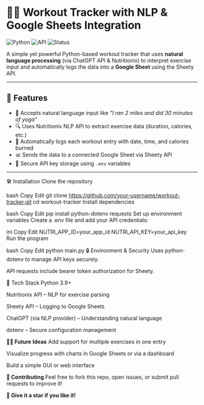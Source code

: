 # 🏋️‍♂️ Workout Tracker with NLP & Google Sheets Integration

![Python](https://img.shields.io/badge/Python-3.9+-blue.svg)
![API](https://img.shields.io/badge/API-Nutritionix%20%7C%20ChatGPT%20%7C%20Google%20Sheets-orange.svg)
![Status](https://img.shields.io/badge/status-Active-brightgreen)

A simple yet powerful Python-based workout tracker that uses **natural language processing** (via ChatGPT API & Nutritionix) to interpret exercise input and automatically logs the data into a **Google Sheet** using the Sheety API.

---

## 🚀 Features

- 🧠 Accepts natural language input like _"I ran 2 miles and did 30 minutes of yoga"_
- 🔍 Uses Nutritionix NLP API to extract exercise data (duration, calories, etc.)
- 📝 Automatically logs each workout entry with date, time, and calories burned
- 📊 Sends the data to a connected Google Sheet via Sheety API
- 🔐 Secure API key storage using `.env` variables

---

🛠️ Installation
Clone the repository

bash
Copy
Edit
git clone https://github.com/your-username/workout-tracker.git
cd workout-tracker
Install dependencies

bash
Copy
Edit
pip install python-dotenv requests
Set up environment variables
Create a .env file and add your API credentials:

ini
Copy
Edit
NUTRI_APP_ID=your_app_id
NUTRI_API_KEY=your_api_key
Run the program

bash
Copy
Edit
python main.py
🔒 Environment & Security
Uses python-dotenv to manage API keys securely.

API requests include bearer token authorization for Sheety.

🧩 Tech Stack
Python 3.9+

Nutritionix API – NLP for exercise parsing

Sheety API – Logging to Google Sheets

ChatGPT (via NLP provider) – Understanding natural language

dotenv – Secure configuration management

**🙋‍♀️ Future Ideas**
Add support for multiple exercises in one entry

Visualize progress with charts in Google Sheets or via a dashboard

Build a simple GUI or web interface



**🤝 Contributing**
Feel free to fork this repo, open issues, or submit pull requests to improve it!

**🌟 Give it a star if you like it!**
